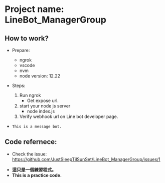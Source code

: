 # Project name: LineBot_ManagerGroup

## How to work?
  
 - Prepare:
    - ngrok
    - vscode
    - nvm
    - node version: 12.22
	
 - Steps:
    1. Run ngrok
        - Get expose url.
    2. start your node js server
        - node index.js
    3. Verify webhook url on Line bot developer page.
  
 - `This is a message bot.`

## Code refernece: 
  - Check the issue: https://github.com/JustSleepTilSunSet/LineBot_ManagerGroup/issues/1

* **這只是一個練習程式。**
* **This is a practice code.**
